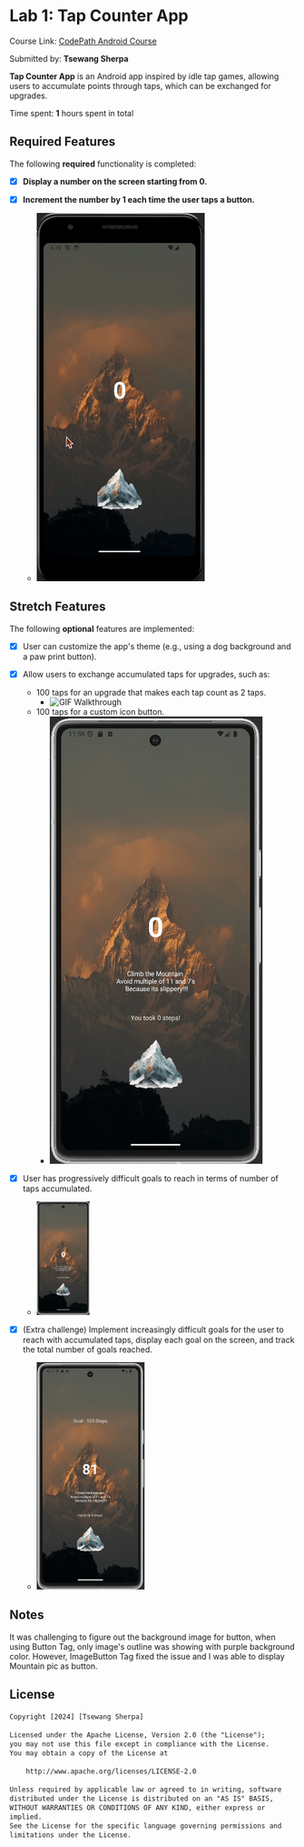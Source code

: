 # Lab 1: Tap Counter App

Course Link: [CodePath Android Course](https://courses.codepath.org/courses/and102/unit/1#!labs)

Submitted by: **Tsewang Sherpa** <!-- Replace 'Your Name Here' with your actual name -->

**Tap Counter App** is an Android app inspired by idle tap games, allowing users to accumulate points through taps, which can be exchanged for upgrades.

Time spent: **1** hours spent in total <!-- Replace 'X' with the number of hours you spent on this project -->

## Required Features

The following **required** functionality is completed:

- [X] **Display a number on the screen starting from 0.**
 
- [X] **Increment the number by 1 each time the user taps a button.**
 
    - <img src='./First.gif' title='GIF Walkthrough' alt='GIF Walkthrough' />

## Stretch Features

The following **optional** features are implemented:

- [X] User can customize the app's theme (e.g., using a dog background and a paw print button).
- [X] Allow users to exchange accumulated taps for upgrades, such as:
  - 100 taps for an upgrade that makes each tap count as 2 taps.
    - <img src='./Upgrade.gif' title='GIF Upgrade' height="200" alt='GIF Walkthrough' />
  - 100 taps for a custom icon button.
    - <img src="./IconChange.gif" title="Icon Change" alt="GIF walkthrough" />
    
- [X] User has progressively difficult goals to reach in terms of number of taps accumulated.
  - <img src="./Difficulty.gif" title="GIF Difficult Goal" height="200" alt="GIF walkthrough" />
  
- [X] (Extra challenge) Implement increasingly difficult goals for the user to reach with accumulated taps, display each goal on the screen, and track the total number of 
      goals reached.
  - <img src="./GoalSteps.gif"   title="GIF GoalStep" height="400" alt= "GIF walkthrough"  />

## Notes

It was challenging to figure out the background image for button, when using Button Tag, only image's outline was showing with purple background color. However, ImageButton Tag fixed the issue and I was able to display Mountain pic as button. <!-- Replace this with your specific challenges and experiences -->

## License

    Copyright [2024] [Tsewang Sherpa]

    Licensed under the Apache License, Version 2.0 (the "License");
    you may not use this file except in compliance with the License.
    You may obtain a copy of the License at

        http://www.apache.org/licenses/LICENSE-2.0

    Unless required by applicable law or agreed to in writing, software
    distributed under the License is distributed on an "AS IS" BASIS,
    WITHOUT WARRANTIES OR CONDITIONS OF ANY KIND, either express or implied.
    See the License for the specific language governing permissions and
    limitations under the License.


